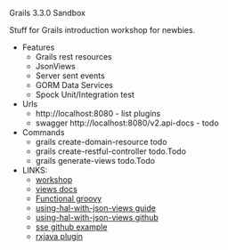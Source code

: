 Grails 3.3.0 Sandbox

Stuff for Grails introduction workshop for newbies.

* Features
    * Grails rest resources
    * JsonViews
    * Server sent events
    * GORM Data Services
	* Spock Unit/Integration test
* Urls
    * http://localhost:8080 - list plugins
    * swagger http://localhost:8080/v2.api-docs - todo
* Commands
    * grails create-domain-resource todo
    * grails create-restful-controller todo.Todo
    * grails generate-views todo.Todo
* LINKS:
    * [workshop](http://alvarosanchez.github.io/grails-angularjs-springsecurity-workshop/#_getting_started)
    * [views docs](http://views.grails.org/latest/#_introduction)
    * [Functional groovy](http://mariogarcia.github.io/functional-groovy/#_composition)
    * [using-hal-with-json-views guide](http://guides.grails.org/using-hal-with-json-views/guide/index.html)
    * [using-hal-with-json-views github](https://github.com/grails-guides/using-hal-with-json-views)
    * [sse github example](https://github.com/grails-plugins/grails-rxjava/tree/master/examples/server-sent-event-example)
    * [rxjava plugin](https://grails-plugins.github.io/grails-rxjava/latest/)

